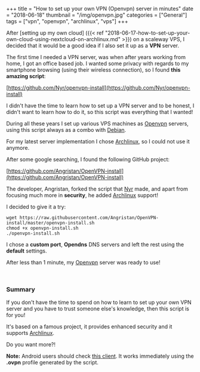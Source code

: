 +++
title = "How to set up your own VPN (Openvpn) server in minutes"
date =  "2018-06-18"
thumbnail = "/img/openvpn.jpg"
categories = ["General"]
tags = ["vpn", "openvpn", "archlinux", "vps"]
+++

After [setting up my own cloud] ({{< ref "2018-06-17-how-to-set-up-your-own-cloud-using-nextcloud-on-archlinux.md" >}}) on a scaleway VPS, I decided that it would be a good idea if I also set it up as a **VPN** server.

The first time I needed a VPN server, was when after years working from home, I got an office based job. I wanted some privacy with regards to my smartphone browsing (using their wireless connection), so I found **this amazing script**:

[https://github.com/Nyr/openvpn-install](https://github.com/Nyr/openvpn-install) 

I didn't have the time to learn how to set up a VPN server and to be honest, I didn't want to learn how to do it, so this script was everything that I wanted!

During all these years I set up various VPS machines as [Openvpn](https://openvpn.net/)  servers, using this script always as a combo with [Debian](https://www.debian.org).

For my latest server implementation I chose [Archlinux](https://www.archlinux.org/), so I could not use it anymore. 

After some google searching, I found the following GitHub project:

[https://github.com/Angristan/OpenVPN-install](https://github.com/Angristan/OpenVPN-install)

The developer, Angristan, forked the script that [Nyr](https://github.com/Nyr/openvpn-install) made, and apart from focusing much more in **security**, he added [Archlinux](https://www.archlinux.org/) support!

I decided to give it a try:

	wget https://raw.githubusercontent.com/Angristan/OpenVPN-install/master/openvpn-install.sh
	chmod +x openvpn-install.sh
	./openvpn-install.sh
	

I chose a **custom port**, **Opendns** DNS servers and left the rest using the **default** settings.

After less than 1 minute, my [Openvpn](https://openvpn.net/) server was ready to use!


&nbsp;
### Summary

If you don't have the time to spend on how to learn to set up your own VPN server and you have to trust someone else's knowledge, then this script is for you!

It's based on a famous project, it provides enhanced security and it supports [Archlinux](https://www.archlinux.org/). 

Do you want more?!


**Note:** Android users should check [this client](https://play.google.com/store/apps/details?id=net.openvpn.openvpn&hl=el). It works immediately using the **.ovpn** profile generated by the script.
